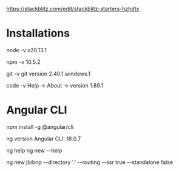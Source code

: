 https://stackblitz.com/edit/stackblitz-starters-hzhdtx

# Installations

node -v
v20.13.1

npm -v
10.5.2

git -v
git version 2.40.1.windows.1

code -v
Help -> About -> version
1.89.1

# Angular CLI

npm install -g @angular/cli

ng version
Angular CLI: 18.0.7

ng help
ng new --help

ng new jbibnp --directory '.' --routing --ssr true --standalone false 



